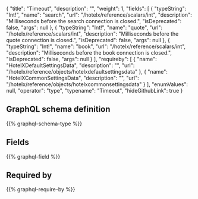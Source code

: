 {
  "title": "Timeout",
  "description": "",
  "weight": 1,
  "fields": [
    {
      "typeString": "Int!",
      "name": "search",
      "url": "/hotelx/reference/scalars/int",
      "description": "Milliseconds before the search connection is closed.",
      "isDeprecated": false,
      "args": null
    },
    {
      "typeString": "Int!",
      "name": "quote",
      "url": "/hotelx/reference/scalars/int",
      "description": "Milliseconds before the quote connection is closed.",
      "isDeprecated": false,
      "args": null
    },
    {
      "typeString": "Int!",
      "name": "book",
      "url": "/hotelx/reference/scalars/int",
      "description": "Milliseconds before the book connection is closed.",
      "isDeprecated": false,
      "args": null
    }
  ],
  "requireby": [
    {
      "name": "HotelXDefaultSettingsData",
      "description": "",
      "url": "/hotelx/reference/objects/hotelxdefaultsettingsdata"
    },
    {
      "name": "HotelXCommonSettingsData",
      "description": "",
      "url": "/hotelx/reference/objects/hotelxcommonsettingsdata"
    }
  ],
  "enumValues": null,
  "operator": "type",
  "typename": "Timeout",
  "hideGithubLink": true
}
## GraphQL schema definition

{{% graphql-schema-type %}}

## Fields

{{% graphql-field %}}

## Required by

{{% graphql-require-by %}}
